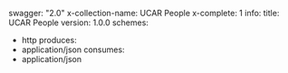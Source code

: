 swagger: "2.0"
x-collection-name: UCAR People
x-complete: 1
info:
  title: UCAR People
  version: 1.0.0
schemes:
- http
produces:
- application/json
consumes:
- application/json
